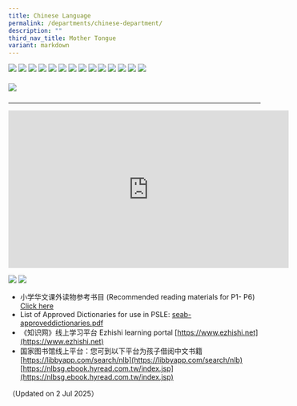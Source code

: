 ```yaml
---
title: Chinese Language
permalink: /departments/chinese-department/
description: ""
third_nav_title: Mother Tongue
variant: markdown
---
```

![](/images/chinese_vision.jpg)
![](/images/CL_School_Website__2025__zip___1.png)
![](/images/chinese_programme_highlights.jpg)
![](/images/CL_School_Website__2025__zip___2.png)
![](/images/CL_School_Website__2025__zip___3.png)
![](/images/CL_School_Website__2025__zip___4.png)
![](/images/CL_School_Website__2025__zip___5.png)
![](/images/CL_School_Website__2025__zip___6.png)
![](/images/CL_School_Website__2025__zip___7.png)
![](/images/CL_School_Website__2025__zip___8.png)
![](/images/CL_School_Website__2025__zip___9.png)
![](/images/CL_School_Website__2025__zip___10.png)
![](/images/CL_School_Website__2025__zip___11.png)
![](/images/CL_School_Website__2025__zip___12.png)

##### ![](/images/CL_School_Website__2025__zip___13.png)
---

<iframe width="560" height="315" src="https://www.youtube.com/embed/ILJrC5z0-fA" title="YouTube video player" frameborder="0" allow="accelerometer; autoplay; clipboard-write; encrypted-media; gyroscope; picture-in-picture" allowfullscreen=""></iframe>

![](/images/chinese_links.jpg)
![](/images/Screenshot_2025_07_02_at_2_55_10_PM.png)

*   小学华文课外读物参考书目 (Recommended reading materials for P1- P6) [Click here](https://drive.google.com/file/d/1p6zAzCwzyhS4rzlkwd2bcdwEkXnJ1Ilp/view?usp=drive_link)
*   List of Approved Dictionaries for use in PSLE: [seab-approveddictionaries.pdf](https://file.go.gov.sg/seab-approveddictionaries.pdf)
*   《知识网》线上学习平台 Ezhishi learning portal [https://www.ezhishi.net](https://www.ezhishi.net)
*   国家图书馆线上平台：您可到以下平台为孩子借阅中文书籍 [https://libbyapp.com/search/nlb](https://libbyapp.com/search/nlb) [https://nlbsg.ebook.hyread.com.tw/index.jsp](https://nlbsg.ebook.hyread.com.tw/index.jsp)

（Updated on 2 Jul 2025）